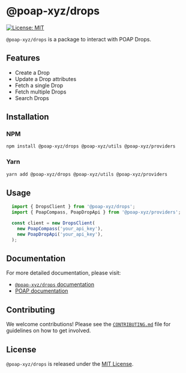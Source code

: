 # @poap-xyz/drops

[![License: MIT](https://img.shields.io/badge/License-MIT-green.svg)](https://opensource.org/licenses/MIT)

`@poap-xyz/drops` is a package to interact with POAP Drops.

## Features

- Create a Drop
- Update a Drop attributes
- Fetch a single Drop
- Fetch multiple Drops
- Search Drops

## Installation

### NPM

```bash
npm install @poap-xyz/drops @poap-xyz/utils @poap-xyz/providers
```

### Yarn

```bash
yarn add @poap-xyz/drops @poap-xyz/utils @poap-xyz/providers
```

## Usage

```javascript
  import { DropsClient } from '@poap-xyz/drops';
  import { PoapCompass, PoapDropApi } from '@poap-xyz/providers';

  const client = new DropsClient(
    new PoapCompass('your_api_key'),
    new PoapDropApi('your_api_key'),
  );
```

## Documentation

For more detailed documentation, please visit:

- [`@poap-xyz/drops` documentation](https://sdk.poap.tech/packages/drops)
- [POAP documentation](https://documentation.poap.tech/docs)

## Contributing

We welcome contributions! Please see the [`CONTRIBUTING.md`](../../.github/CONTRIBUTING.md) file for
guidelines on how to get involved.

## License

`@poap-xyz/drops` is released under the [MIT License](https://opensource.org/licenses/MIT).
